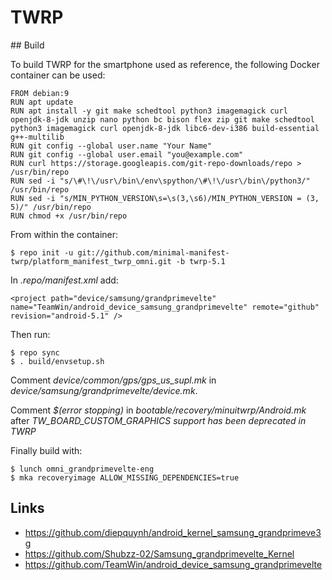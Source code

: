 # TWRP

## Build

To build TWRP for the smartphone used as reference, the following Docker container can be used:

```
FROM debian:9
RUN apt update
RUN apt install -y git make schedtool python3 imagemagick curl openjdk-8-jdk unzip nano python bc bison flex zip git make schedtool python3 imagemagick curl openjdk-8-jdk libc6-dev-i386 build-essential g++-multilib
RUN git config --global user.name "Your Name"
RUN git config --global user.email "you@example.com"
RUN curl https://storage.googleapis.com/git-repo-downloads/repo > /usr/bin/repo
RUN sed -i "s/\#\!\/usr\/bin\/env\spython/\#\!\/usr\/bin\/python3/" /usr/bin/repo
RUN sed -i "s/MIN_PYTHON_VERSION\s=\s(3,\s6)/MIN_PYTHON_VERSION = (3, 5)/" /usr/bin/repo
RUN chmod +x /usr/bin/repo
```

From within the container:

```
$ repo init -u git://github.com/minimal-manifest-twrp/platform_manifest_twrp_omni.git -b twrp-5.1
```

In *.repo/manifest.xml* add:

```
<project path="device/samsung/grandprimevelte" name="TeamWin/android_device_samsung_grandprimevelte" remote="github" revision="android-5.1" />
```

Then run:

```
$ repo sync
$ . build/envsetup.sh
```

Comment *device/common/gps/gps_us_supl.mk* in *device/samsung/grandprimevelte/device.mk*.

Comment *$(error stopping)* in *bootable/recovery/minuitwrp/Android.mk* after *TW_BOARD_CUSTOM_GRAPHICS support has been deprecated in TWRP*

Finally build with:

```
$ lunch omni_grandprimevelte-eng
$ mka recoveryimage ALLOW_MISSING_DEPENDENCIES=true
```

## Links

* https://github.com/diepquynh/android_kernel_samsung_grandprimeve3g
* https://github.com/Shubzz-02/Samsung_grandprimevelte_Kernel
* https://github.com/TeamWin/android_device_samsung_grandprimevelte
